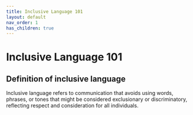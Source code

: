 ```yaml
---
title: Inclusive Language 101
layout: default
nav_order: 1
has_children: true
---
```

# Inclusive Language 101

## Definition of inclusive language

Inclusive language refers to communication that avoids using words, phrases, or tones that might be considered exclusionary or discriminatory, reflecting respect and consideration for all individuals.

